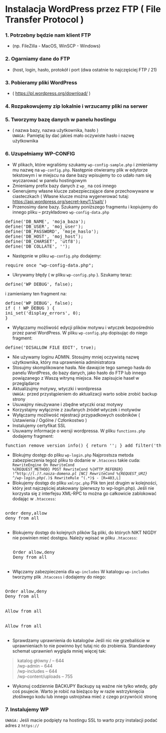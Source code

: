 # Instalacja WordPress przez FTP ( File Transfer Protocol )

### 1. Potrzebny będzie nam klient FTP
- (np. FileZilla - MacOS, WinSCP - Windows)
  
### 2. Ogarniamy dane do FTP
- (host, login, hasło, protokół i port (dwa ostatnie to najczęściej FTP / 21)
  
### 3. Pobieramy pliki WordPress
- ( https://pl.wordpress.org/download/ )
  
### 4. Rozpakowujemy zip lokalnie i wrzucamy pliki na serwer
  
### 5. Tworzymy bazę danych w panelu hostingu
- ( nazwa bazy, nazwa użytkownika, hasło ) <br>
`UWAGA:` Pamiętaj by dać jakieś mało oczywiste hasło i nazwę użytkownika
  
### 6. Uzupełniamy WP-CONFIG
- W plikach, które wgraliśmy szukamy `wp-config-sample.php` i zmieniamy mu nazwę na `wp-config.php`. Następnie otwieramy plik w edytorze tekstowym i w miejscu na dane bazy wpisujemy to co udało nam się wyczarować w panelu hostingowym
- Zmieniamy prefix bazy danych z `wp_` na coś innego
- Generujemy własne klucze zabezpieczające dane przechowywane w ciasteczkach ( Własne klucze można wygenerować tutaj: https://api.wordpress.org/secret-key/1.1/salt/ )
- Przenosimy dane bazy. Szukamy poniższego fragmentu i kopiujemy do innego pliku – przykładowo `wp-config-data.php`
<pre>define('DB_NAME', 'moja_baza');
define('DB_USER', 'moj_user');
define('DB_PASSWORD', 'moje_haslo');
define('DB_HOST', 'moj_host');
define('DB_CHARSET', 'utf8');
define('DB_COLLATE', ''); </pre>
- Następnie w pliku `wp-config.php` dodajemy:
<pre>require_once "wp-config-data.php"; </pre>
- Ukrywamy błędy ( w pliku `wp-config.php` ). Szukamy teraz:
<pre>define('WP_DEBUG', false); </pre>
i zamieniamy ten fragment na:
<pre>define('WP_DEBUG', false);
if ( ! WP_DEBUG ) {
ini_set('display_errors', 0);
} </pre>
- Wyłączamy możliwość edycji plików motywu i wtyczek bezpośrednio przez panel WordPress. W pliku `wp-config.php` dopisując do niego fragment:
<pre>define('DISALLOW_FILE_EDIT', true); </pre>
- Nie używamy loginu ADMIN. Stosujmy mniej oczywistą nazwę użytkownika, który ma uprawnienia administratora
- Stosujmy skomplikowane hasła. Nie dawajcie tego samego hasła do panelu WordPress, do bazy danych, jako hasło do FTP lub innego powiązanego z Waszą witryną miejsca. Nie zapisujcie haseł w przeglądarce
- Aktualizujmy motywy, wtyczki i wordpressa <br>
`UWAGA:` przed przystąpieniem do aktualizacji warto sobie zrobić backup strony
- Usuwajmy nieużywane i zbędne wtyczki oraz motywy
- Korzystajmy wyłącznie z zaufanych źródeł wtyczek i motywów
- Wyłączamy możliwość rejestracji przypadkowych osobników ( Ustawienia / Ogólne / Członkostwo )
- Instalujemy certyfikat SSL
- Usuwamy informacje o wersji wordpressa. W pliku `functions.php` dodajemy fragment:
<pre>function remove_version_info() { return ''; } add_filter('the_generator', 'remove_version_info'); remove_action('wp_head', 'wp_generator');</pre>
- Blokujmy dostęp do pliku `wp-login.php`
Najprostsza metoda zabezpieczenia tegoż pliku to dodanie w `.htaccess` takie cuda:
        <code><IfModule mod_rewrite.c>
RewriteEngine On
RewriteCond %{REQUEST_METHOD} POST
RewriteCond %{HTTP_REFERER} !^http://(.*)?.nasza-domena.pl [NC]
RewriteCond %{REQUEST_URI} ^/wp-login\.php(.*)$
RewriteRule ^(.*)$ - [R=403,L]
          </IfModule></code>
- Blokujemy dostęp do pliku `xmlrpc.php`
Plik ten jest drugim w kolejności, który jest najczęściej atakowany (pierwszy to wp-login.php). Jeśli nie korzysta się z interfejsu XML-RPC to można go całkowicie zablokować dodając w `.htaccess`:
<pre>
<files xmlrpc.php>
order deny,allow
deny from all
      </files> </pre>
- Blokujemy dostęp do kolejnych plików
Są pliki, do których NIKT NIGDY nie powinien mieć dostępu. Należy wpisać w pliku `.htaccess`:
<pre>
<FilesMatch "wp-config.*\.php|\.htaccess|readme\.html">
   Order allow,deny
   Deny from all
      </FilesMatch> </pre>
- Włączamy zabezpieczenia dla `wp-includes`
W katalogu `wp-includes` tworzymy plik `.htaccess` i dodajemy do niego:
<pre>
<FilesMatch "\.(?i:php)$">
Order allow,deny
Deny from all
</FilesMatch>
<Files wp-tinymce.php>
Allow from all
</Files>
<Files ms-files.php>
Allow from all
      </Files> </pre>
- Sprawdzamy uprawnienia do katalogów
Jeśli nic nie grzebaliście w uprawnieniach to nie powinno być tutaj nic do zrobienia. Standardowy schemat uprawnień wygląda mniej więcej tak:
> katalog główny / – 644 <br>
> /wp-admin – 644 <br>
> /wp-includes – 644 <br>
> /wp-content/uploads – 755
- Wykonuj codziennie BACKUPY
Backupy są ważne nie tylko wtedy, gdy coś psujecie. Warto je robić na bieżąco by w razie wstrzyknięcia złośliwego kodu lub innego ustrojstwa mieć z czego przywrócić stronę

### 7. Instalujemy WP
`UWAGA:` Jeśli macie podpięty na hostingu SSL to warto przy instalacji podać adres z `https://`
